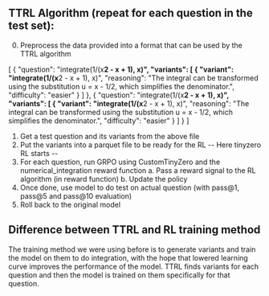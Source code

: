 ## TTRL Algorithm (repeat for each question in the test set):

0. Preprocess the data provided into a format that can be used by the TTRL algorithm

[ 
    {
        "question": "integrate(1/(x**2 - x + 1), x)",
        "variants": [
            {
                "variant": "integrate(1/(x**2 - x + 1), x)",
                "reasoning": "The integral can be transformed using the substitution u = x - 1/2, which simplifies the denominator.",
                "difficulty": "easier"
            }
        ]
    },
    {
        "question": "integrate(1/(x**2 - x + 1), x)",
        "variants": [
            {
                "variant": "integrate(1/(x**2 - x + 1), x)",
                "reasoning": "The integral can be transformed using the substitution u = x - 1/2, which simplifies the denominator.",
                "difficulty": "easier"
            }
        ]
    }
]

1. Get a test question and its variants from the above file
3. Put the variants into a parquet file to be ready for the RL
-- Here tinyzero RL starts --
3. For each question, run GRPO using CustomTinyZero and the numerical_integration reward function
    a. Pass a reward signal to the RL algorithm (in reward function)
    b. Update the policy
4. Once done, use model to do test on actual question (with pass@1, pass@5 and pass@10 evaluation)
5. Roll back to the original model

## Difference between TTRL and RL training method

The training method we were using before is to generate variants and train the model on them to do integration, with the hope that lowered learning curve improves the performance of the model. TTRL finds variants for each question and then the model is trained on them specifically for that question.